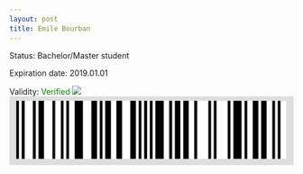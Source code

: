 ```yaml
---
layout: post
title: Emile Bourban
---
```


Status: Bachelor/Master student

Expiration date: 2019.01.01

Validity: <font color="green"> Verified</font> 
![](/members/img/Emile_Bourban.png)
![](/members/img/bar.png)
